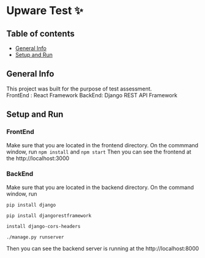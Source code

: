 # Upware Test :sparkles:

## Table of contents
* [General Info](#General-Info)
* [Setup and Run](#Setup-and-Run)

## General Info
  This project was built for the purpose of test assessment.\
  FrontEnd : React Framework
  BackEnd: Django REST API Framework
  
## Setup and Run
### FrontEnd 

  Make sure that you are located in the frontend directory.
  On the commmand window, run `npm install` and `npm start`
  Then you can see the frontend at the http://localhost:3000
  
### BackEnd
  Make sure that you are located in the backend directory.
  On the command window, 
  run 
  
  `pip install django`
  
  `pip install djangorestframework`
  
  `install django-cors-headers` 
  
  `./manage.py runserver`
  
  Then you can see the backend server is running at the http://localhost:8000
